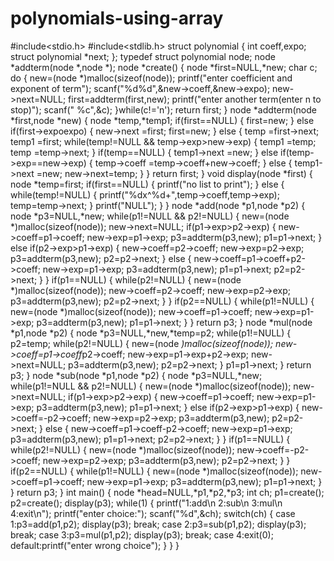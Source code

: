 # polynomials-using-array
#include<stdio.h>
#include<stdlib.h>
struct polynomial
{
    int coeff,expo;
    struct polynomial *next;
};
typedef struct polynomial node;
node *addterm(node *,node *);
node *create()
{
    node *first=NULL,*new;
    char c;
    do
    {
        new=(node *)malloc(sizeof(node));
        printf("enter coefficient and exponent of term");
        scanf("%d%d",&new->coeff,&new->expo);
        new->next=NULL;
        first=addterm(first,new);
        printf("enter another term(enter n to stop)");
        scanf(" %c",&c);
    }while(c!='n');
    return first;
}
node *addterm(node *first,node *new)
{
    node *temp,*temp1;
    if(first==NULL)
    {
        first=new;
    }
    else if(first->expo<new->expo)
    {
        new->next =first;
        first=new;
    }
    else
    {
        temp =first->next;
        temp1 =first;
        while(temp!=NULL && temp->exp>new->exp)
        {
            temp1 =temp;
            temp =temp->next;
        }
        if(temp==NULL)
        {
            temp1->next =new;
        }
        else if(temp->exp==new->exp)
        {
            temp->coeff =temp->coeff+new->coeff;
        }
        else
        {
            temp1->next =new;
            new->next=temp;
        }
    }
    return first;
}
void display(node *first)
{
    node *temp=first;
    if(first==NULL)
    {
        printf("no list to print");
    }
    else
    {
        while(temp!=NULL)
        {
            printf("%dx^%d+",temp->coeff,temp->exp);
            temp=temp->next;
        }
        printf("NULL");
    }
}
node *add(node *p1,node *p2)
{
    node *p3=NULL,*new;
    while(p1!=NULL && p2!=NULL)
    {
        new=(node *)malloc(sizeof(node));
        new->next=NULL;
        if(p1->exp>p2->exp)
        {
            new->coeff=p1->coeff;
            new->exp=p1->exp;
            p3=addterm(p3,new);
            p1=p1->next;
        }
        else if(p2->exp>p1->exp)
        {
            new->coeff=p2->coeff;
            new->exp=p2->exp;
            p3=addterm(p3,new);
            p2=p2->next;
        }
        else
        {
            new->coeff=p1->coeff+p2->coeff;
            new->exp=p1->exp;
            p3=addterm(p3,new);
            p1=p1->next;
            p2=p2->next;
        }
    }
    if(p1==NULL)
    {
        while(p2!=NULL)
        {
            new=(node *)malloc(sizeof(node));
            new->coeff=p2->coeff;
            new->exp=p2->exp;
            p3=addterm(p3,new);
            p2=p2->next;
        }
    }
    if(p2==NULL)
    {
        while(p1!=NULL)
        {
            new=(node *)malloc(sizeof(node));
            new->coeff=p1->coeff;
            new->exp=p1->exp;
            p3=addterm(p3,new);
            p1=p1->next;
        }
    }
    return p3;
}
node *mul(node *p1,node *p2)
{
    node *p3=NULL,*new,*temp=p2;
    while(p1!=NULL)
    {
        p2=temp;
        while(p2!=NULL)
        {
            new=(node *)malloc(sizeof(node));
            new->coeff=p1->coeff*p2->coeff;
            new->exp=p1->exp+p2->exp;
            new->next=NULL;
            p3=addterm(p3,new);
            p2=p2->next;
        }
        p1=p1->next;
    }
    return p3;
}
node *sub(node *p1,node *p2)
{
    node *p3=NULL,*new;
    while(p1!=NULL && p2!=NULL)
    {
        new=(node *)malloc(sizeof(node));
        new->next=NULL;
        if(p1->exp>p2->exp)
        {
            new->coeff=p1->coeff;
            new->exp=p1->exp;
            p3=addterm(p3,new);
            p1=p1->next;
        }
        else if(p2->exp>p1->exp)
        {
            new->coeff=-p2->coeff;
            new->exp=p2->exp;
            p3=addterm(p3,new);
            p2=p2->next;
        }
        else
        {
        new->coeff=p1->coeff-p2->coeff;
        new->exp=p1->exp;
        p3=addterm(p3,new);
        p1=p1->next;
        p2=p2->next;
        }
    }
    if(p1==NULL)
    {
        while(p2!=NULL)
        {
            new=(node *)malloc(sizeof(node));
            new->coeff=-p2->coeff;
            new->exp=p2->exp;
            p3=addterm(p3,new);
            p2=p2->next;
        }
    }
    if(p2==NULL)
    {
        while(p1!=NULL)
        {
            new=(node *)malloc(sizeof(node));
            new->coeff=p1->coeff;
            new->exp=p1->exp;
            p3=addterm(p3,new);
            p1=p1->next;
        }
    }
    return p3;
}
int main()
{
    node *head=NULL,*p1,*p2,*p3;
    int ch;
    p1=create();
    p2=create();
    display(p3);
    while(1)
    {
        printf("1:add\n 2:sub\n 3:mul\n 4:exit\n");
        printf("enter choice:");
        scanf("%d",&ch);
        switch(ch)
        {
            case 1:p3=add(p1,p2);
                  display(p3);
                  break;
            case 2:p3=sub(p1,p2);
                   display(p3);
                   break;
            case 3:p3=mul(p1,p2);
                   display(p3);
                   break;
            case 4:exit(0);
            default:printf("enter wrong choice");
        }
    }
}
